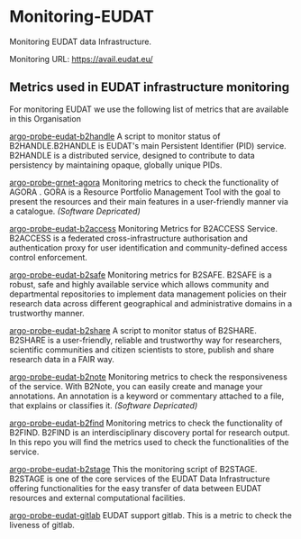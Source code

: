 # Monitoring-EUDAT
Monitoring EUDAT data Infrastructure. 

Monitoring URL: https://avail.eudat.eu/


## Metrics used in EUDAT infrastructure monitoring 

For monitoring EUDAT we use the following list of metrics that are available in this Organisation 

[argo-probe-eudat-b2handle](https://github.com/ARGOeu-Metrics/argo-probe-eudat-b2handle) A script to monitor status of B2ΗANDLE.B2HANDLE is EUDAT's main Persistent Identifier (PID) service. B2HANDLE is a distributed service, designed to contribute to data persistency by maintaining opaque, globally unique PIDs.

[argo-probe-grnet-agora](https://github.com/ARGOeu-Metrics/argo-probe-grnet-agora) Monitoring metrics to check the functionality of AGORA . GORA is a Resource Portfolio Management Tool with the goal to present the resources and their main features in a user-friendly manner via a catalogue.  _(Software Depricated)_

[argo-probe-eudat-b2access](https://github.com/ARGOeu-Metrics/argo-probe-eudat-b2access)  Monitoring Metrics for B2ACCESS Service. B2ACCESS is a federated cross-infrastructure authorisation and authentication proxy for user identification and community-defined access control enforcement.

 
[argo-probe-eudat-b2safe](https://github.com/ARGOeu-Metrics/argo-probe-eudat-b2safe) Monitoring metrics for B2SAFE. B2SAFE is a robust, safe and highly available service which allows community and departmental repositories to implement data management policies on their research data across different geographical and administrative domains in a trustworthy manner.

[argo-probe-eudat-b2share](https://github.com/ARGOeu-Metrics/argo-probe-eudat-b2share) A script to monitor status of B2SHARE. B2SHARE is a user-friendly, reliable and trustworthy way for researchers, scientific communities and citizen scientists to store, publish and share research data in a FAIR way.

[argo-probe-eudat-b2note](https://github.com/ARGOeu-Metrics/argo-probe-eudat-b2note) Monitoring metrics to check the responsiveness of the service. With B2Note, you can easily create and manage your annotations. An annotation is a keyword or commentary attached to a file, that explains or classifies it. _(Software Depricated)_

[argo-probe-eudat-b2find](https://github.com/ARGOeu-Metrics/argo-probe-eudat-b2find) Monitoring metrics to check the functionality of B2FIND. B2FIND is an interdisciplinary discovery portal for research output. In this repo you will find the metrics used to check the functionalities of the service.

[argo-probe-eudat-b2stage](https://github.com/ARGOeu-Metrics/argo-probe-eudat-b2stage)
Τhis the monitoring script of B2STAGE. B2STAGE is one of the core services of the EUDAT Data Infrastructure offering functionalities for the easy transfer of data between EUDAT resources and external computational facilities.

[argo-probe-eudat-gitlab](https://github.com/ARGOeu-Metrics/argo-probe-eudat-gitlab) EUDAT support gitlab. This is a metric to check the liveness of gitlab.

